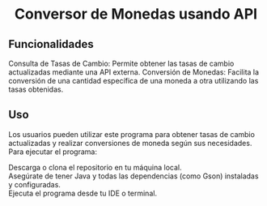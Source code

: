 <h1 align="center"> Conversor de Monedas usando API </h1>

<h2>Funcionalidades</h2>
Consulta de Tasas de Cambio: Permite obtener las tasas de cambio actualizadas mediante una API externa.
Conversión de Monedas: Facilita la conversión de una cantidad específica de una moneda a otra utilizando las tasas obtenidas.

<h2>Uso</h2>
Los usuarios pueden utilizar este programa para obtener tasas de cambio actualizadas y realizar conversiones de moneda según sus necesidades. Para ejecutar el programa:

Descarga o clona el repositorio en tu máquina local.<br>
Asegúrate de tener Java y todas las dependencias (como Gson) instaladas y configuradas.<br>
Ejecuta el programa desde tu IDE o terminal.
